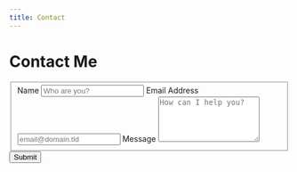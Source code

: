```yaml
---
title: Contact
---
```


# Contact Me


<form id="fs-frm" name="simple-contact-form" accept-charset="utf-8" action="https://formspree.io/f/xknyylwd" method="post">
  <fieldset id="fs-frm-inputs">
    <label for="name">Name</label>
    <input type="text" name="name" id="name" placeholder="Who are you?" required="">
    <label for="email-address">Email Address</label>
    <input type="email" name="_replyto" id="email-address" placeholder="email@domain.tld" required="">
    <label for="message">Message</label>
    <textarea rows="5" name="message" id="message" placeholder="How can I help you?" required=""></textarea>
    <input type="hidden" name="_subject" id="email-subject" value="Contact Form Submission">
  </fieldset>
  <input type="submit" value="Submit">
</form>
